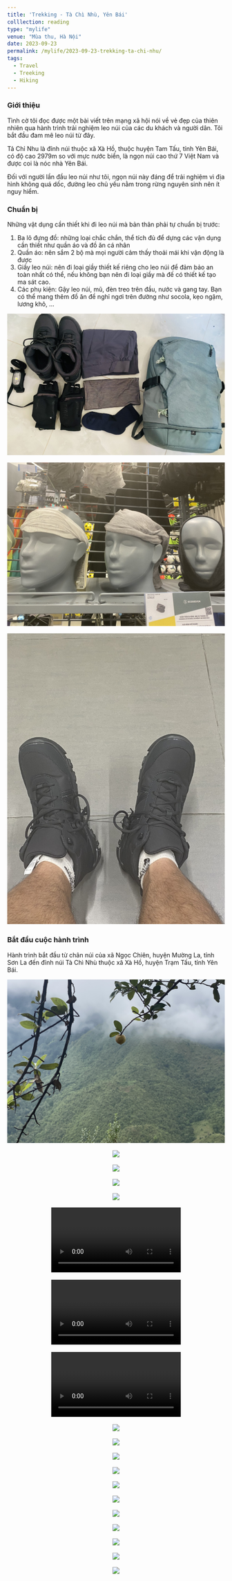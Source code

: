 ```yaml
---
title: 'Trekking - Tà Chì Nhù, Yên Bái'
colllection: reading
type: "mylife"
venue: "Mùa thu, Hà Nội"
date: 2023-09-23
permalink: /mylife/2023-09-23-trekking-ta-chi-nhu/
tags:
  - Travel
  - Treeking
  - Hiking
---
```


<head>
    <style type="text/css">
        figure{text-align: center;}
        math{text-align: center;}
    </style>
</head>

### Giới thiệu

Tình cờ tôi đọc được một bài viết trên mạng xã hội nói về vẻ đẹp của thiên nhiên qua hành trình trải nghiệm leo núi của các du khách và người dân. Tôi bắt đầu đam mê leo núi từ đây.

Tả Chỉ Nhu là đỉnh núi thuộc xã Xà Hồ, thuộc huyện Tam Tấu, tỉnh Yên Bái, có độ cao 2979m so với mực nước biển, là ngọn núi cao thứ 7 Việt Nam và được coi là nóc nhà Yên Bái.

Đối với người lần đầu leo núi như tôi, ngọn núi này đáng để trải nghiệm vì địa hình không quá dốc, đường leo chủ yếu nằm trong rừng nguyên sinh nên ít nguy hiểm.

### Chuẩn bị

Những vật dụng cần thiết khi đi leo núi mà bản thân phải tự chuẩn bị trước:

1. Ba lô đựng đồ: những loại chắc chắn, thể tích đủ để dựng các vận dụng cần thiết như quần áo và đồ ăn cá nhân  
2. Quần áo: nên sắm 2 bộ mà mọi người cảm thấy thoải mái khi vận động là được  
3. Giầy leo núi: nên đi loại giầy thiết kế riêng cho leo núi để đảm bảo an toàn nhất có thể, nếu không bạn nên đi loại giầy mà đế có thiết kế tạo ma sát cao.
4. Các phụ kiện: Gậy leo núi, mũ, đèn treo trên đầu, nước và gang tay. Bạn có thể mang thêm đồ ăn đề nghỉ ngơi trên đường như socola, kẹo ngậm, lương khô, ...


<p align="center">
    <img src='/images/mylife/trekking-ta-chi-nhu/essential_items.jpg'>
</p>

<p align="center">
    <img src='/images/mylife/trekking-ta-chi-nhu/headband_hat.jpg'>
</p>

<p align="center">
    <img src='/images/mylife/trekking-ta-chi-nhu/trekking_shoe.jpg'>
</p>


### Bắt đầu cuộc hành trình

Hành trình bắt đầu từ chân núi của xã Ngọc Chiên, huyện Mường La, tỉnh Sơn La đến đỉnh núi Tà Chì Nhù thuộc xã Xà Hồ, huyện Trạm Tấu, tỉnh Yên Bái.

<p align="center">
    <img src='/images/mylife/trekking-ta-chi-nhu/chan_nui_1.jpg'>
</p>

<p align="center">
    <img src='/images/mylife/trekking-ta-chi-nhu/chan_nui_2.jpg'>
</p>

<p align="center">
    <img src='/images/mylife/trekking-ta-chi-nhu/len_nui_1.jpg'>
</p>

<p align="center">
    <img src='/images/mylife/trekking-ta-chi-nhu/len_nui_2.jpg'>
</p>    

<p align="center">
    <img src='/images/mylife/trekking-ta-chi-nhu/len_nui_3.jpg'>
</p>

<p align="center">
<video controls>
    <source src='/images/mylife/trekking-ta-chi-nhu/len_nui_4.MOV' type='video/mp4'>
</video>
</p>

<p align="center">
<video controls>
    <source src='/images/mylife/trekking-ta-chi-nhu/dinh_nui_19.mov' type='video/mp4'>
</video>
</p>

<p align="center">
<video controls>
    <source src='/images/mylife/trekking-ta-chi-nhu/dinh_nui_8.mov' type='video/mp4'>
</video>
</p>

<p align="center">
    <img src='/images/mylife/trekking-ta-chi-nhu/dinh_nui_7.jpg'>
</p>

<p align="center">
    <img src='/images/mylife/trekking-ta-chi-nhu/dinh_nui_8.jpg'>
</p>


<p align="center">
    <img src='/images/mylife/trekking-ta-chi-nhu/dinh_nui_10.jpg'>
</p>

<p align="center">
    <img src='/images/mylife/trekking-ta-chi-nhu/dinh_nui_11.jpg'>
</p>

<p align="center">
    <img src='/images/mylife/trekking-ta-chi-nhu/dinh_nui_12.jpg'>
</p>

<p align="center">
    <img src='/images/mylife/trekking-ta-chi-nhu/dinh_nui_13.jpg'>
</p>

<p align="center">
    <img src='/images/mylife/trekking-ta-chi-nhu/dinh_nui_14.jpg'>
</p>

<p align="center">
    <img src='/images/mylife/trekking-ta-chi-nhu/dinh_nui_15.jpg'>
</p>

<p align="center">
    <img src='/images/mylife/trekking-ta-chi-nhu/dinh_nui_16.jpg'>
</p>

<p align="center">
    <img src='/images/mylife/trekking-ta-chi-nhu//dinh_nui_17.jpg'>
</p>

<p align="center">
    <img src='/images/mylife/trekking-ta-chi-nhu/dinh_nui_18.jpg'>
</p>
